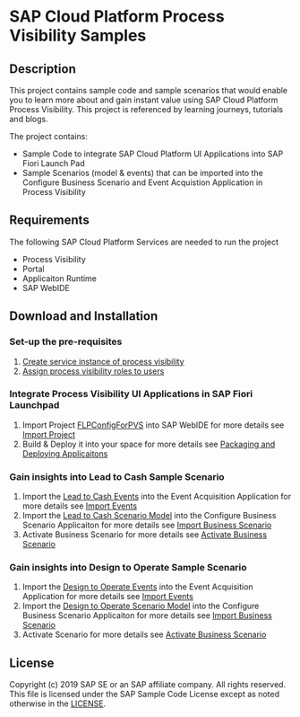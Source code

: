 # SAP Cloud Platform Process Visibility Samples

## Description
This project contains sample code and sample scenarios that would enable you to learn more about and gain instant value using SAP Cloud Platform Process Visibility. This project is referenced by learning journeys, tutorials and blogs.

The project contains:
* Sample Code to integrate SAP Cloud Platform UI Applications into SAP Fiori Launch Pad
* Sample Scenarios (model & events) that can be imported into the Configure Business Scenario and Event Acquistion Application in Process Visibility 


## Requirements
The following SAP Cloud Platform Services are needed to run the project
* Process Visibility
* Portal
* Applicaiton Runtime
* SAP WebIDE


## Download and Installation

### Set-up the pre-requisites
1. [Create service instance of process visibility](https://developers-qa.sap.com/tutorials/cp-cf-processvisibility-setup-serviceinstance.html)
2. [Assign process visibility roles to users](https://developers-qa.sap.com/tutorials/cp-cf-processvisibility-setup-assignroles.html)

### Integrate Process Visibility UI Applications in SAP Fiori Launchpad 
1. Import Project [FLPConfigForPVS](/releases/download/1.0.0/FLPConfigForPVS.zip) into SAP WebIDE for more details see [Import Project](https://help.sap.com/viewer/825270ffffe74d9f988a0f0066ad59f0/CF/en-US/e39599b757c541beb8e50b454f8d2431.html)
2. Build & Deploy it into your space for more details see [Packaging and Deploying Applicaitons](https://help.sap.com/viewer/825270ffffe74d9f988a0f0066ad59f0/CF/en-US/1b0a7a0938944c7fac978d4b8e23a63f.html)

### Gain insights into Lead to Cash Sample Scenario
1. Import the [Lead to Cash Events](/releases/download/1.0.0/LeadToCashEvents.json) into the Event Acquisition Application for more details see [Import Events](https://help.sap.com/viewer/62fd39fa3eae4046b23dba285e84bfd4/Cloud/en-US/f8f285104c6d497fb3df15e7fb415cec.html)
2. Import the [Lead to Cash Scenario Model](/releases/download/1.0.0/LeadToCashScenarioModel.zip) into the Configure Business Scenario Applicaiton for more details see [Import Business Scenario](https://help.sap.com/viewer/62fd39fa3eae4046b23dba285e84bfd4/Cloud/en-US/df284fd12073454392c5db8913f82d81.html)
3. Activate Business Scenario for more details see [Activate Business Scenario](https://help.sap.com/viewer/62fd39fa3eae4046b23dba285e84bfd4/Cloud/en-US/df284fd12073454392c5db8913f82d81.html)

### Gain insights into Design to Operate Sample Scenario 
1. Import the [Design to Operate Events](/releases/download/1.0.0/EmployeeOnboardingEvents.json) into the Event Acquisition Application for more details see [Import Events](https://help.sap.com/viewer/62fd39fa3eae4046b23dba285e84bfd4/Cloud/en-US/f8f285104c6d497fb3df15e7fb415cec.html)
2. Import the [Design to Operate Scenario Model](/releases/download/1.0.0/DesignToOperateScenarioModel.zip) into the Configure Business Scenario Applicaiton for more details see [Import Business Scenario](https://help.sap.com/viewer/62fd39fa3eae4046b23dba285e84bfd4/Cloud/en-US/df284fd12073454392c5db8913f82d81.html)
3. Activate Scenario for more details see [Activate Business Scenario](https://help.sap.com/viewer/62fd39fa3eae4046b23dba285e84bfd4/Cloud/en-US/df284fd12073454392c5db8913f82d81.html)


## License
Copyright (c) 2019 SAP SE or an SAP affiliate company. All rights reserved.
This file is licensed under the SAP Sample Code License except as noted otherwise in the [LICENSE](License).
